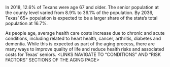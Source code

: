 In 2018, 12.6% of Texans were age 67 and older. The senior population at the county level varied from 8.9% to 36.1% of the population.  By 2036, Texas’ 65+ population is expected to be a larger share of the state’s total population at 16.7%.

As people age, average health care costs increase due to chronic and acute conditions, including related to heart health, cancer, arthritis, diabetes and dementia. While this is expected as part of the aging process, there are many ways to improve quality of life and reduce health risks and associated costs for Texas’ seniors.  <LINKS NAVIGATE TO “CONDITIONS” AND “RISK FACTORS” SECTIONS OF THE AGING PAGE>